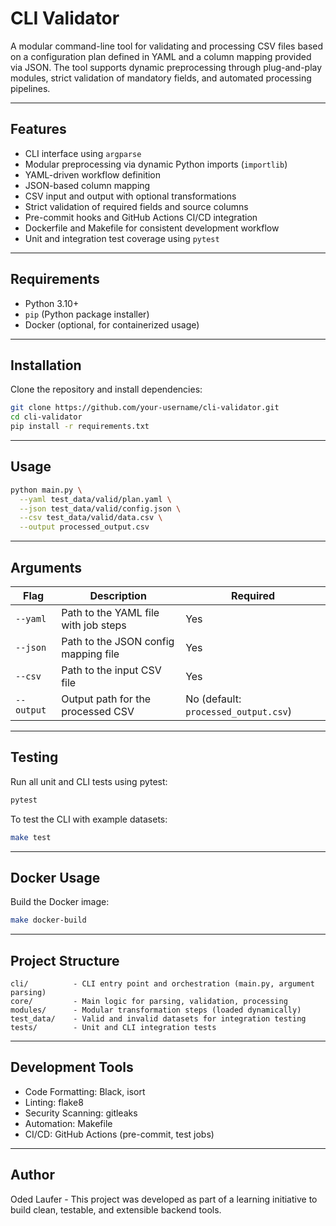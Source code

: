 # CLI Validator

A modular command-line tool for validating and processing CSV files based on a configuration plan defined in YAML and a column mapping provided via JSON. The tool supports dynamic preprocessing through plug-and-play modules, strict validation of mandatory fields, and automated processing pipelines.

---

## Features

- CLI interface using `argparse`
- Modular preprocessing via dynamic Python imports (`importlib`)
- YAML-driven workflow definition
- JSON-based column mapping
- CSV input and output with optional transformations
- Strict validation of required fields and source columns
- Pre-commit hooks and GitHub Actions CI/CD integration
- Dockerfile and Makefile for consistent development workflow
- Unit and integration test coverage using `pytest`

---

## Requirements

- Python 3.10+
- `pip` (Python package installer)
- Docker (optional, for containerized usage)

---

## Installation

Clone the repository and install dependencies:

```bash
git clone https://github.com/your-username/cli-validator.git
cd cli-validator
pip install -r requirements.txt
```
---

## **Usage**

```bash
python main.py \
  --yaml test_data/valid/plan.yaml \
  --json test_data/valid/config.json \
  --csv test_data/valid/data.csv \
  --output processed_output.csv
```

---

## **Arguments**

| Flag       | Description                          | Required                             |
| ---------- | ------------------------------------ | ------------------------------------ |
| `--yaml`   | Path to the YAML file with job steps | Yes                                  |
| `--json`   | Path to the JSON config mapping file | Yes                                  |
| `--csv`    | Path to the input CSV file           | Yes                                  |
| `--output` | Output path for the processed CSV    | No (default: `processed_output.csv`) |

---

## **Testing**

Run all unit and CLI tests using pytest:

```bash
pytest
```

To test the CLI with example datasets:

```bash
make test
```

---

## **Docker Usage**

Build the Docker image:

```bash
make docker-build
```

---

## **Project Structure**
```
cli/          - CLI entry point and orchestration (main.py, argument parsing)
core/         - Main logic for parsing, validation, processing
modules/      - Modular transformation steps (loaded dynamically)
test_data/    - Valid and invalid datasets for integration testing
tests/        - Unit and CLI integration tests
```

---

## **Development Tools**

- Code Formatting: Black, isort
- Linting: flake8
- Security Scanning: gitleaks
- Automation: Makefile
- CI/CD: GitHub Actions (pre-commit, test jobs)

---

## **Author**

Oded Laufer - This project was developed as part of a learning initiative to build clean, testable, and extensible backend tools.
